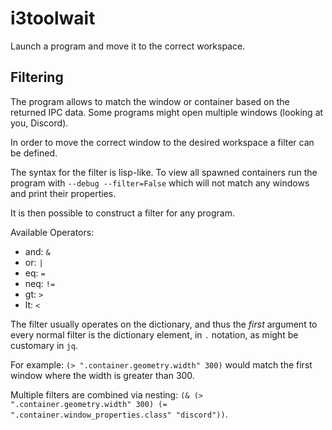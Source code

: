 # i3toolwait

Launch a program and move it to the correct workspace.

## Filtering

The program allows to match the window or container based on the returned IPC data.
Some programs might open multiple windows (looking at you, Discord).

In order to move the correct window to the desired workspace a filter can be defined.

The syntax for the filter is lisp-like. To view all spawned containers run the program
with `--debug --filter=False` which will not match any windows and print their properties.

It is then possible to construct a filter for any program.

Available Operators:

- and: `&`
- or: `|`
- eq: `=`
- neq: `!=`
- gt: `>`
- lt: `<`

The filter usually operates on the dictionary, and thus the *first* argument to every normal filter
is the dictionary element, in `.` notation, as might be customary in `jq`.

For example: `(> ".container.geometry.width" 300)` would match the first window where the width is greater than 300.

Multiple filters are combined via nesting: `(& (> ".container.geometry.width" 300) (= ".container.window_properties.class" "discord"))`.

